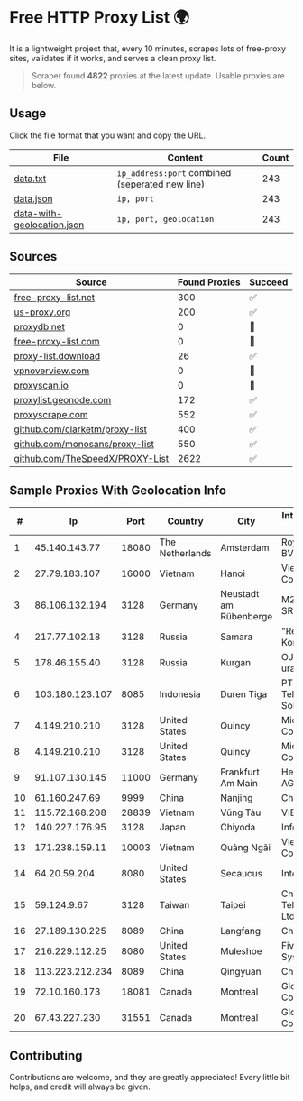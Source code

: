
# Free HTTP Proxy List 🌍

It is a lightweight project that, every 10 minutes, scrapes lots of free-proxy sites, validates if it works, and serves a clean proxy list.


> Scraper found **4822** proxies at the latest update. Usable proxies are below.

## Usage

Click the file format that you want and copy the URL.


|File|Content|Count|
|----|-------|-----|
|[data.txt](https://raw.githubusercontent.com/themiralay/Proxy-List-World/master/data.txt)|`ip_address:port` combined (seperated new line)|243|
|[data.json](https://raw.githubusercontent.com/themiralay/Proxy-List-World/master/data.json)|`ip, port`|243|
|[data-with-geolocation.json](https://raw.githubusercontent.com/themiralay/Proxy-List-World/master/data-with-geolocation.json)|`ip, port, geolocation`|243|

## Sources

|Source|Found Proxies|Succeed|
|------|-------------|-------|
|[free-proxy-list.net](https://free-proxy-list.net)|300|✅|
|[us-proxy.org](https://www.us-proxy.org)|200|✅|
|[proxydb.net](http://proxydb.net)|0|🚫|
|[free-proxy-list.com](https://free-proxy-list.com/?page=&port=&type%5B%5D=http&type%5B%5D=https&up_time=0&search=Search)|0|🚫|
|[proxy-list.download](https://www.proxy-list.download/HTTP)|26|✅|
|[vpnoverview.com](https://vpnoverview.com/privacy/anonymous-browsing/free-proxy-servers)|0|🚫|
|[proxyscan.io](https://www.proxyscan.io)|0|🚫|
|[proxylist.geonode.com](https://proxylist.geonode.com/api/proxy-list?limit=300&page=1&sort_by=lastChecked&sort_type=desc&protocols=http,https)|172|✅|
|[proxyscrape.com](https://api.proxyscrape.com/v2/?request=displayproxies&protocol=http&timeout=10000&country=all&ssl=all&anonymity=all)|552|✅|
|[github.com/clarketm/proxy-list](https://raw.githubusercontent.com/clarketm/proxy-list/master/proxy-list-raw.txt)|400|✅|
|[github.com/monosans/proxy-list](https://raw.githubusercontent.com/monosans/proxy-list/main/proxies/http.txt)|550|✅|
|[github.com/TheSpeedX/PROXY-List](https://raw.githubusercontent.com/TheSpeedX/PROXY-List/master/http.txt)|2622|✅|


## Sample Proxies With Geolocation Info

|#|Ip|Port|Country|City|Internet Service Provider|
|-|--|----|-------|----|-------------------------|
|1|45.140.143.77|18080|The Netherlands|Amsterdam|RoyaleHosting BV|
|2|27.79.183.107|16000|Vietnam|Hanoi|Viettel Corporation|
|3|86.106.132.194|3128|Germany|Neustadt am Rübenberge|M247 Europe SRL|
|4|217.77.102.18|3128|Russia|Samara|"Region Svyaz Konsalt" LLC|
|5|178.46.155.40|3128|Russia|Kurgan|OJSC uralsvyazinform|
|6|103.180.123.107|8085|Indonesia|Duren Tiga|PT Indo Telemedia Solusi|
|7|4.149.210.210|3128|United States|Quincy|Microsoft Corporation|
|8|4.149.210.210|3128|United States|Quincy|Microsoft Corporation|
|9|91.107.130.145|11000|Germany|Frankfurt Am Main|Hetzner Online AG|
|10|61.160.247.69|9999|China|Nanjing|China Telecom|
|11|115.72.168.208|28839|Vietnam|Vũng Tàu|VIETELmetro|
|12|140.227.176.95|3128|Japan|Chiyoda|InfoSphere|
|13|171.238.159.11|10003|Vietnam|Quảng Ngãi|Viettel Corporation|
|14|64.20.59.204|8080|United States|Secaucus|Interserver, Inc|
|15|59.124.9.67|3128|Taiwan|Taipei|Chunghwa Telecom Co., Ltd.|
|16|27.189.130.225|8089|China|Langfang|Chinanet|
|17|216.229.112.25|8080|United States|Muleshoe|Five Area Systems, LLC|
|18|113.223.212.234|8089|China|Qingyuan|Chinanet|
|19|72.10.160.173|18081|Canada|Montreal|GloboTech Communications|
|20|67.43.227.230|31551|Canada|Montreal|GloboTech Communications|



## Contributing

Contributions are welcome, and they are greatly appreciated! Every
little bit helps, and credit will always be given.

